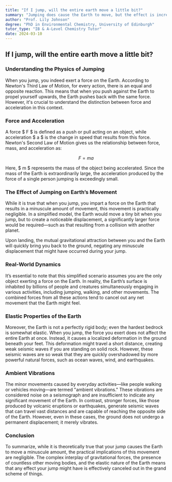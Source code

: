 ```yaml
---
title: "If I jump, will the entire earth move a little bit?"
summary: "Jumping does cause the Earth to move, but the effect is incredibly tiny due to the Earth's massive size. The movement is quickly cancelled out by your gravitational pull back to the Earth.  While your jump might cause a small local seismic wave, it's too weak to be considered moving the entire Earth."
author: "Prof. Lily Johnson"
degree: "PhD in Environmental Chemistry, University of Edinburgh"
tutor_type: "IB & A-Level Chemistry Tutor"
date: 2024-03-10
---
```


## If I jump, will the entire earth move a little bit?

### Understanding the Physics of Jumping

When you jump, you indeed exert a force on the Earth. According to Newton's Third Law of Motion, for every action, there is an equal and opposite reaction. This means that when you push against the Earth to propel yourself upwards, the Earth pushes back with the same force. However, it's crucial to understand the distinction between force and acceleration in this context.

### Force and Acceleration

A force $ F $ is defined as a push or pull acting on an object, while acceleration $ a $ is the change in speed that results from this force. Newton's Second Law of Motion gives us the relationship between force, mass, and acceleration as:

$$
F = ma
$$

Here, $ m $ represents the mass of the object being accelerated. Since the mass of the Earth is extraordinarily large, the acceleration produced by the force of a single person jumping is exceedingly small. 

### The Effect of Jumping on Earth’s Movement

While it is true that when you jump, you impart a force on the Earth that results in a minuscule amount of movement, this movement is practically negligible. In a simplified model, the Earth would move a tiny bit when you jump, but to create a noticeable displacement, a significantly larger force would be required—such as that resulting from a collision with another planet.

Upon landing, the mutual gravitational attraction between you and the Earth will quickly bring you back to the ground, negating any minuscule displacement that might have occurred during your jump.

### Real-World Dynamics

It’s essential to note that this simplified scenario assumes you are the only object exerting a force on the Earth. In reality, the Earth’s surface is inhabited by billions of people and creatures simultaneously engaging in various activities, including jumping, walking, and other movements. The combined forces from all these actions tend to cancel out any net movement that the Earth might feel.

### Elastic Properties of the Earth

Moreover, the Earth is not a perfectly rigid body; even the hardest bedrock is somewhat elastic. When you jump, the force you exert does not affect the entire Earth at once. Instead, it causes a localized deformation in the ground beneath your feet. This deformation might travel a short distance, creating weak seismic waves if you are standing on solid rock. However, these seismic waves are so weak that they are quickly overshadowed by more powerful natural forces, such as ocean waves, wind, and earthquakes.

### Ambient Vibrations

The minor movements caused by everyday activities—like people walking or vehicles moving—are termed "ambient vibrations." These vibrations are considered noise on a seismograph and are insufficient to indicate any significant movement of the Earth. In contrast, stronger forces, like those produced by volcanic eruptions or earthquakes, generate seismic waves that can travel vast distances and are capable of reaching the opposite side of the Earth. However, even in these cases, the ground does not undergo a permanent displacement; it merely vibrates.

### Conclusion

To summarize, while it is theoretically true that your jump causes the Earth to move a minuscule amount, the practical implications of this movement are negligible. The complex interplay of gravitational forces, the presence of countless other moving bodies, and the elastic nature of the Earth means that any effect your jump might have is effectively canceled out in the grand scheme of things.
    